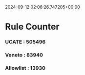 2024-09-12 02:06:26.747205+00:00
# Rule Counter 
 ### UCATE : 505496

 ### Veneto : 83940

 ### Allowlist : 13930